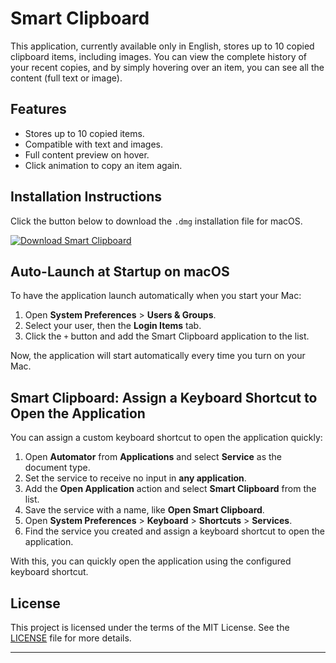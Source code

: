 # Smart Clipboard

This application, currently available only in English, stores up to 10 copied clipboard items, including images. You can view the complete history of your recent copies, and by simply hovering over an item, you can see all the content (full text or image).

## Features
- Stores up to 10 copied items.
- Compatible with text and images.
- Full content preview on hover.
- Click animation to copy an item again.

## Installation Instructions

Click the button below to download the `.dmg` installation file for macOS.

[![Download Smart Clipboard](https://img.shields.io/badge/Download%20.dmg-Install-blue?style=for-the-badge)](https://github.com/martingutierrezdev/clipboard/releases/download/Dmg_file/Clipboard-1.0.0-arm64.dmg)

## Auto-Launch at Startup on macOS

To have the application launch automatically when you start your Mac:

1. Open **System Preferences** > **Users & Groups**.
2. Select your user, then the **Login Items** tab.
3. Click the `+` button and add the Smart Clipboard application to the list.

Now, the application will start automatically every time you turn on your Mac.

## Smart Clipboard: Assign a Keyboard Shortcut to Open the Application

You can assign a custom keyboard shortcut to open the application quickly:

1. Open **Automator** from **Applications** and select **Service** as the document type.
2. Set the service to receive no input in **any application**.
3. Add the **Open Application** action and select **Smart Clipboard** from the list.
4. Save the service with a name, like **Open Smart Clipboard**.
5. Open **System Preferences** > **Keyboard** > **Shortcuts** > **Services**.
6. Find the service you created and assign a keyboard shortcut to open the application.

With this, you can quickly open the application using the configured keyboard shortcut.

## License

This project is licensed under the terms of the MIT License. See the [LICENSE](./LICENSE) file for more details.

---